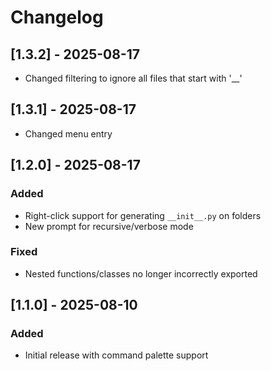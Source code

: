 # Changelog

## [1.3.2] - 2025-08-17
- Changed filtering to ignore all files that start with '__'

## [1.3.1] - 2025-08-17
- Changed menu entry

## [1.2.0] - 2025-08-17
### Added
- Right-click support for generating `__init__.py` on folders
- New prompt for recursive/verbose mode

### Fixed
- Nested functions/classes no longer incorrectly exported

## [1.1.0] - 2025-08-10
### Added
- Initial release with command palette support
